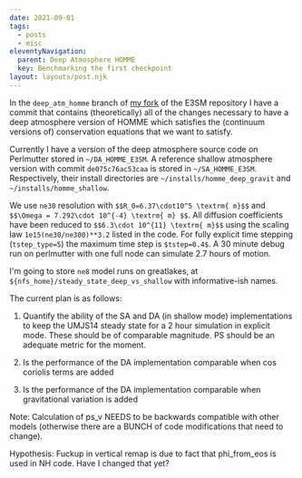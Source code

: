 ```yaml
---
date: 2021-09-01
tags:
  - posts
  - misc
eleventyNavigation:
  parent: Deep Atmosphere HOMME
  key: Benchmarking the first checkpoint
layout: layouts/post.njk
---
```


In the `deep_atm_homme` branch of [my fork](https://github.com/OkayHughes/E3SM) of the E3SM repository
I have a commit that contains (theoretically) all of the changes necessary to 
have a deep atmosphere version of HOMME which satisfies the (continuum versions of) conservation equations
that we want to satisfy.

Currently I have a version of the deep atmosphere source code on Perlmutter stored in `~/DA_HOMME_E3SM`.
A reference shallow atmosphere version with commit `de075c76ac53caa` is stored in `~/SA_HOMME_E3SM`.
Respectively, their install directories are `~/installs/homme_deep_gravit` and `~/installs/homme_shallow`.


We use `ne30` resolution with `$$R_0=6.37\cdot10^5 \textrm{ m}$$` and `$$\Omega = 7.292\cdot 10^{-4} \textrm{ m} $$`.
All diffusion coefficients have been reduced to `$$6.3\cdot 10^{11} \textrm{ m}$$` using the scaling law `1e15(ne30/ne300)**3.2` listed in the code.
For fully explicit time stepping (`tstep_type=5`) the maximum time step is `$tstep=0.4$`. 
A 30 minute debug run on perlmutter with one full node can simulate 2.7 hours of motion.

I'm going to store `ne8` model runs on greatlakes, at `${nfs_home}/steady_state_deep_vs_shallow` with informative-ish names.


The current plan is as follows:
1) Quantify the ability of the SA and DA (in shallow mode) implementations to keep the UMJS14 steady state for 
a 2 hour simulation in explicit mode. These should be of comparable magnitude. PS should be an adequate metric for the moment.


2) Is the performance of the DA implementation comparable when cos coriolis terms are added

3) Is the performance of the DA implementation comparable when gravitational variation is added



Note:
Calculation of ps_v NEEDS to be backwards compatible with other models (otherwise there are
a BUNCH of code modifications that need to change).

Hypothesis:
  Fuckup in vertical remap is due to fact that phi_from_eos is used in NH code. Have I changed that yet?





